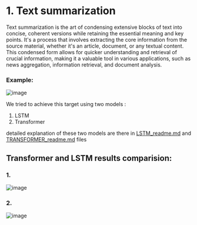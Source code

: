 #  1. Text summarization
Text summarization is the art of condensing extensive blocks of text into concise, coherent versions while retaining the essential meaning and key points. It's a process that involves extracting the core information from the source material, whether it's an article, document, or any textual content. This condensed form allows for quicker understanding and retrieval of crucial information, making it a valuable tool in various applications, such as news aggregation, information retrieval, and document analysis.

### Example:
![image](https://github.com/JaySamrani/MLasg-Text-Summarizer/assets/111739529/447e708a-30d4-4c4b-b9c1-00691d249342)


We tried to achieve this target using two models :
1) LSTM
2) Transformer

detailed explanation of these two models are there in [LSTM_readme.md](LSTM_README.md) and [TRANSFORMER_readme.md](Transformer_readme.md) files

## Transformer and LSTM results comparision:
### 1. 
![image](https://github.com/JaySamrani/MLasg-Text-Summarizer/assets/111739529/4922be99-8f29-4930-8319-4c92e637973a)

### 2. 
![image](https://github.com/JaySamrani/MLasg-Text-Summarizer/assets/111739529/9ec59f63-e11b-4af8-921d-f6905ddd0466)
